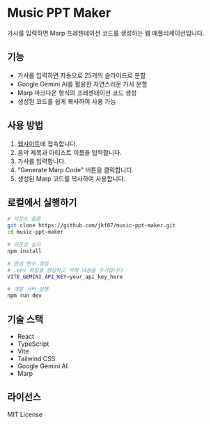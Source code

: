 # Music PPT Maker

가사를 입력하면 Marp 프레젠테이션 코드를 생성하는 웹 애플리케이션입니다.

## 기능

- 가사를 입력하면 자동으로 25개의 슬라이드로 분할
- Google Gemini AI를 활용한 자연스러운 가사 분할
- Marp 마크다운 형식의 프레젠테이션 코드 생성
- 생성된 코드를 쉽게 복사하여 사용 가능

## 사용 방법

1. [웹사이트](https://jkf87.github.io/music-ppt-maker/)에 접속합니다.
2. 음악 제목과 아티스트 이름을 입력합니다.
3. 가사를 입력합니다.
4. "Generate Marp Code" 버튼을 클릭합니다.
5. 생성된 Marp 코드를 복사하여 사용합니다.

## 로컬에서 실행하기

```bash
# 저장소 클론
git clone https://github.com/jkf87/music-ppt-maker.git
cd music-ppt-maker

# 의존성 설치
npm install

# 환경 변수 설정
# .env 파일을 생성하고 아래 내용을 추가합니다
VITE_GEMINI_API_KEY=your_api_key_here

# 개발 서버 실행
npm run dev
```

## 기술 스택

- React
- TypeScript
- Vite
- Tailwind CSS
- Google Gemini AI
- Marp

## 라이선스

MIT License
